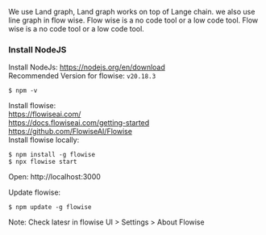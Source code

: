 We use Land graph, Land graph works on top of Lange chain.
we also use line graph in flow wise. Flow wise is a no code tool or a low code tool. Flow wise is a no code tool or a low code tool.


### Install NodeJS
Install NodeJs:
https://nodejs.org/en/download  
Recommended Version for flowise: `v20.18.3 `  
```
$ npm -v
```

Install flowise:  
https://flowiseai.com/  
https://docs.flowiseai.com/getting-started  
https://github.com/FlowiseAI/Flowise  
Install flowise locally:
```
$ npm install -g flowise
$ npx flowise start
```
Open: http://localhost:3000  

Update flowise:
```
$ npm update -g flowise
```
Note: Check latesr in flowise UI > Settings > About Flowise